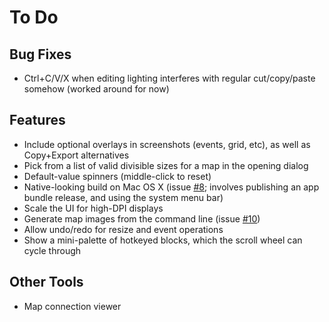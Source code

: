 # To Do

## Bug Fixes

* Ctrl+C/V/X when editing lighting interferes with regular cut/copy/paste somehow (worked around for now)

## Features

* Include optional overlays in screenshots (events, grid, etc), as well as Copy+Export alternatives
* Pick from a list of valid divisible sizes for a map in the opening dialog
* Default-value spinners (middle-click to reset)
* Native-looking build on Mac OS X (issue [#8](https://github.com/Rangi42/polished-map/issues/8); involves publishing an app bundle release, and using the system menu bar)
* Scale the UI for high-DPI displays
* Generate map images from the command line (issue [#10](https://github.com/Rangi42/polished-map/issues/10))
* Allow undo/redo for resize and event operations
* Show a mini-palette of hotkeyed blocks, which the scroll wheel can cycle through

## Other Tools

* Map connection viewer
